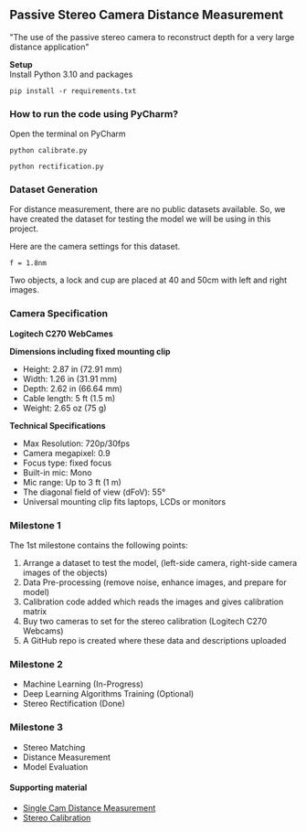 ## Passive Stereo Camera Distance Measurement

"The use of the passive stereo camera to reconstruct depth for a very large distance application"

**Setup** </br>
Install Python 3.10 and packages
```shell
pip install -r requirements.txt
```

### How to run the code using PyCharm?
Open the terminal on PyCharm 

```shell
python calibrate.py
```

```shell
python rectification.py
```


### Dataset Generation
For distance measurement, there are no public datasets available. So, we have created the dataset for testing 
the model we will be using in this project.

Here are the camera settings for this dataset.
```text
f = 1.8nm
```

Two objects, a lock and cup are placed at 40 and 50cm with left and right images.

### Camera Specification 
**Logitech C270 WebCames** 

**Dimensions including fixed mounting clip**
- Height: 2.87 in (72.91 mm)
- Width: 1.26 in (31.91 mm)
- Depth: 2.62 in (66.64 mm)
- Cable length: 5 ft (1.5 m)
- Weight: 2.65 oz (75 g)
  
**Technical Specifications**
- Max Resolution: 720p/30fps
- Camera megapixel: 0.9
- Focus type: fixed focus
- Built-in mic: Mono
- Mic range: Up to 3 ft (1 m)
- The diagonal field of view (dFoV): 55°
- Universal mounting clip fits laptops, LCDs or monitors

### Milestone 1
The 1st milestone contains the following points:
1. Arrange a dataset to test the model, (left-side camera, right-side camera images of the objects)
2. Data Pre-processing (remove noise, enhance images, and prepare for model)
3. Calibration code added which reads the images and gives calibration matrix
4. Buy two cameras to set for the stereo calibration (Logitech C270 Webcams) 
5. A GitHub repo is created where these data and descriptions uploaded

### Milestone 2
- Machine Learning (In-Progress)
- Deep Learning Algorithms Training (Optional)
- Stereo Rectification (Done)


### Milestone 3
- Stereo Matching
- Distance Measurement
- Model Evaluation



#### Supporting material 
- [Single Cam Distance Measurement](https://github.com/Asadullah-Dal17/Distance_measurement_using_single_camera/tree/main ) </br>
- [Stereo Calibration](https://github.com/TemugeB/python_stereo_camera_calibrate)

